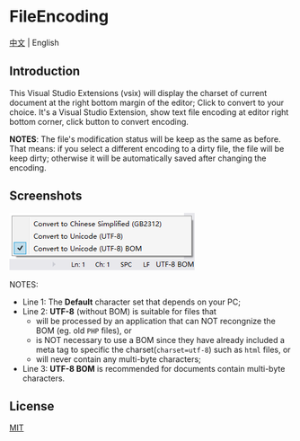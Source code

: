 ﻿# FileEncoding

[中文](./README.zh.md) | English

## Introduction
This Visual Studio Extensions (vsix) will display the charset of current document at the right bottom margin of the editor; Click to convert to your choice.
It's a Visual Studio Extension, show text file encoding at editor right bottom corner, click button to convert encoding.

**NOTES**: The file's modification status will be keep as the same as before. That means: if you select a different encoding to a dirty file, the file will be keep dirty; otherwise it will be automatically saved after changing the encoding.

## Screenshots

![Preview](docs/screenshots/Preview.png?raw=true "Preview")

NOTES:
- Line 1: The **Default** character set that depends on your PC;
- Line 2: **UTF-8** (without BOM) is suitable for files that
    - will be processed by an application that can NOT recongnize the BOM (eg. old `PHP` files), or 
    - is NOT necessary to use a BOM since they have already included a meta tag to specific the charset(`charset=utf-8`) such as `html` files, or 
    - will never contain any multi-byte characters;
- Line 3: **UTF-8 BOM** is recommended for documents contain multi-byte characters.

## License
[MIT](LICENSE.txt)